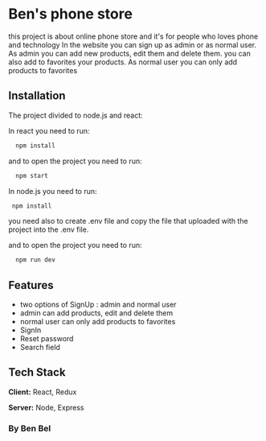# Ben's phone store

this project is about online phone store and it's for people who loves phone and technology
In the website you can sign up as admin or as normal
user.
As admin you can add new products, edit them and delete
them. you can also add to favorites your products.
As normal user you can only add products to favorites

## Installation

The project divided to node.js and react:

In react you need to run:

```bash
  npm install

```

and to open the project you need to run:

```bash
  npm start

```

In node.js you need to run:

```bash
 npm install

```

you need also to create .env file and copy the file that uploaded with the project into the .env file.

and to open the project you need to run:

```bash
  npm run dev

```

## Features

-   two options of SignUp : admin and normal user
-   admin can add products, edit and delete them
-   normal user can only add products to favorites
-   SignIn
-   Reset password
-   Search field

## Tech Stack

**Client:** React, Redux

**Server:** Node, Express

### By Ben Bel
